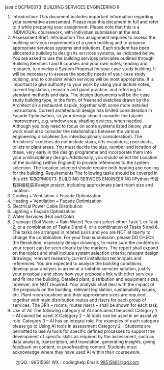 java c
BCPM0073: BUILDING SERVICES ENGINEERING II 
1. Introduction:
This document includes important information regarding your summative assessment. Please read this document in full and refer to it while preparing your assignment.
Please note that this is a INDIVIDUAL coursework, with individual submission at the end.
2. Assessment Brief: 
Introduction 
This assignment requires to assess the building services requirements of a given building and to propose appropriate services systems and solutions. Each student has been allocated a building to design its services systems, as indicated below.
You are asked to use the building services principles outlined through Building Services I and II courses and your own notes, reading and research, to develop a System Proposal for your case study building. It will be necessary to assess the specific needs of your case study building, and to consider which services will be most appropriate. It is important to give authority to your work by using your lecture notes, current legislation, research and good practice, and referring to standard methods and data. The design documents will be the case study building type, in the form. of freehand sketches drawn by the Architect on a restaurant napkin, together with some more detailed instructions. Current architectural design has limited consideration in Façade Optimisation, so your design should consider the façade improvement, e.g. window area, shading devices, when needed.
Although you only need to focus on some systems listed below, your work must also consider the relationships between the various engineering disciplines (i.e. interdisciplinary consideration). The Architects’ sketches do not include stairs, lifts  escalators, riser ducts, toilets or plant areas. You must decide the size, number and location of these, very early in the design programme and incorporate them into your unidisciplinary design. Additionally, you should select the Location of the building (within England) to provide references to the system selection. The location selected should require both heating and cooling for the building.
Requirements 
The following tasks should be covered in this d代 写BCPM0073: BUILDING SERVICES ENGINEERING IIPython
代做程序编程语言esign project, including approximate plant room size and location.
1. Cooling + Ventilation + Façade Optimization
2. Heating + Ventilation + Façade Optimization
3. Electrical Power  Cable Distribution
4. Lighting + Façade Optimization
5. Water Services (Hot and Cold)
6. Drainage (Soil  Waste + Rain Water)
You can select either Task 1, or Task 2, or a combination of Tasks 3 and 4, or a combination of Tasks 5 and 6. The tasks are arranged in related pairs and you are NOT at liberty to change the combination.
For your final submission, please DO CHECK the Resolution, especially design drawings, to make sure the contents in your report can be seen clearly by the markers.
The report shall expand on the topics and shall include system selection criteria; relevant design drawings; relevant research; current installation techniques and references. You are expected to analyse the building conditions, develop your analysis to arrive at a suitable services solution, justify your proposals and show how your proposals link with other services and fit into the building. Detailed plant, distribution and equipment sizes, however, are NOT required.
Your analysis shall deal with the impact of the proposals on the building, relevant legislation, sustainability issues, etc. Plant room locations and their approximate sizes are required, together with main distribution routes and risers for each group of services.
The 3R’s – rooms, routes  risers – shall be shown for each task. 
3. Use of AI: 
The following category of AI can/cannot be used:
Category 1 – AI cannot be used.
X Category 2 – AI tools can be used in an assistive role.
Category 3 – AI has an integral role.
For examples of each category please go to Using AI tools in assessment
Category 2 - Students are permitted to use AI tools for specific defined processes to support the development of specific skills as required by the assessment, such as data analysis, transcription, and translation, generating insights, giving feedback on content, or proofreading content.
Students must acknowledge where they have used AI within their coursework.



         
加QQ：99515681  WX：codinghelp  Email: 99515681@qq.com
